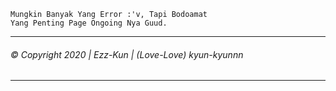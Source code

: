 ```
Mungkin Banyak Yang Error :'v, Tapi Bodoamat
Yang Penting Page Ongoing Nya Guud.
```

----------
###### © Copyright 2020 | Ezz-Kun | (Love-Love) kyun-kyunnn
----------

